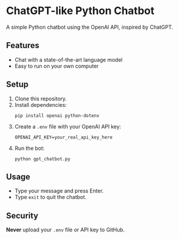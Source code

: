 # ChatGPT-like Python Chatbot

A simple Python chatbot using the OpenAI API, inspired by ChatGPT.

## Features

- Chat with a state-of-the-art language model
- Easy to run on your own computer

## Setup

1. Clone this repository.
2. Install dependencies:
   ```
   pip install openai python-dotenv
   ```
3. Create a `.env` file with your OpenAI API key:
   ```
   OPENAI_API_KEY=your_real_api_key_here
   ```
4. Run the bot:
   ```
   python gpt_chatbot.py
   ```

## Usage

- Type your message and press Enter.
- Type `exit` to quit the chatbot.

## Security

**Never** upload your `.env` file or API key to GitHub.
